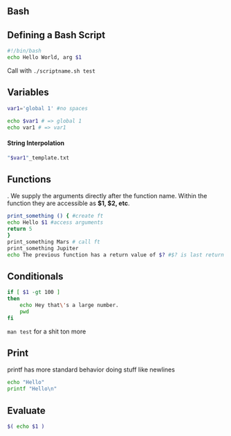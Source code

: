 ## Bash

## Defining a Bash Script

```bash
#!/bin/bash
echo Hello World, arg $1
```

Call with `./scriptname.sh test`

## Variables

```bash
var1='global 1' #no spaces

echo $var1 # => global 1
echo var1 # => var1
```

#### String Interpolation

```bash
"$var1"_template.txt
```

## Functions

. We supply the arguments directly after the function name. Within the function they are accessible as **$1, $2, etc**. 

```bash
print_something () { #create ft
echo Hello $1 #access arguments
return 5
}
print_something Mars # call ft
print_something Jupiter
echo The previous function has a return value of $? #$? is last return value 
```

## Conditionals

```bash
if [ $1 -gt 100 ]
then
    echo Hey that\'s a large number.
    pwd
fi
```

`man test` for a shit ton more 

## Print

printf has more standard behavior doing stuff like newlines

```bash
echo "Hello"
printf "Hello\n"
```





## Evaluate

```bash
$( echo $1 )
```

